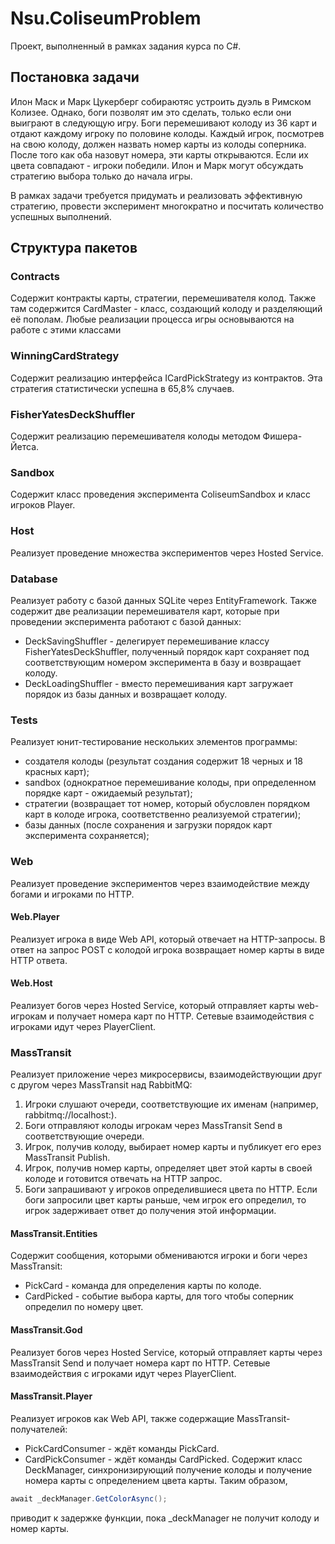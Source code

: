# Nsu.ColiseumProblem
Проект, выполненный в рамках задания курса по C#.

## Постановка задачи
Илон Маск и Марк Цукерберг собираютяс устроить дуэль в Римском Колизее. Однако, боги позволят им это сделать, только если они выиграют в следующую игру.
Боги перемешивают колоду из 36 карт и отдают каждому игроку по половине колоды. Каждый игрок, посмотрев на свою колоду, должен назвать номер карты из колоды соперника. После того как оба назовут номера, эти карты открываются. Если их цвета совпадают - игроки победили.
Илон и Марк могут обсуждать стратегию выбора только до начала игры.

В рамках задачи требуется придумать и реализовать эффективную стратегию, провести эксперимент многократно и посчитать количество успешных выполнений.

## Структура пакетов
### Contracts
Содержит контракты карты, стратегии, перемешивателя колод. Также там содержится CardMaster - класс, создающий колоду и разделяющий её пополам. Любые реализации процесса игры основываются на работе с этими классами

### WinningCardStrategy
Содержит реализацию интерфейса ICardPickStrategy из контрактов. Эта стратегия статистически успешна в 65,8% случаев.

### FisherYatesDeckShuffler
Содержит реализацию перемешивателя колоды методом Фишера-Йетса.

### Sandbox
Содержит класс проведения эксперимента ColiseumSandbox и класс игроков Player.

### Host
Реализует проведение множества экспериментов через Hosted Service.

### Database
Реализует работу с базой данных SQLite через EntityFramework. Также содержит две реализации перемешивателя карт, которые при проведении эксперимента работают с базой данных:
- DeckSavingShuffler - делегирует перемешивание классу FisherYatesDeckShuffler, полученный порядок карт сохраняет под соответствующим номером эксперимента в базу и возвращает колоду.
- DeckLoadingShuffler - вместо перемешивания карт загружает порядок из базы данных и возвращает колоду.

### Tests
Реализует юнит-тестирование нескольких элементов программы:
- создателя колоды (результат создания содержит 18 черных и 18 красных карт);
- sandbox (однократное перемешивание колоды, при определенном порядке карт - ожидаемый результат);
- стратегии (возвращает тот номер, который обусловлен порядком карт в колоде игрока, соответственно реализуемой стратегии);
- базы данных (после сохранения и загрузки порядок карт эксперимента сохраняется);

### Web
Реализует проведение экспериментов через взаимодействие между богами и игроками по HTTP.

#### Web.Player
Реализует игрока в виде Web API, который отвечает на HTTP-запросы. В ответ на запрос POST с колодой игрока возвращает номер карты в виде HTTP ответа.

#### Web.Host
Реализует богов через Hosted Service, который отправляет карты web-игрокам и получает номера карт по HTTP. Сетевые взаимодействия с игроками идут через PlayerClient.

### MassTransit
Реализует приложение через микросервисы, взаимодействующии друг с другом через MassTransit над RabbitMQ:
1. Игроки слушают очереди, соответствующие их именам (например, rabbitmq://localhost:).
2. Боги отправляют колоды игрокам через MassTransit Send в соответствующие очереди.
3. Игрок, получив колоду, выбирает номер карты и публикует его ерез MassTransit Publish.
4. Игрок, получив номер карты, определяет цвет этой карты в своей колоде и готовится отвечать на HTTP запрос.
5. Боги запрашивают у игроков определившиеся цвета по HTTP.
Если боги запросили цвет карты раньше, чем игрок его определил, то игрок задерживает ответ до получения этой информации.

#### MassTransit.Entities
Содержит сообщения, которыми обмениваются игроки и боги через MassTransit:
- PickCard - команда для определения карты по колоде.
- CardPicked - событие выбора карты, для того чтобы соперник определил по номеру цвет.

#### MassTransit.God
Реализует богов через Hosted Service, который отправляет карты через MassTransit Send и получает номера карт по HTTP. Сетевые взаимодействия с игроками идут через PlayerClient.

#### MassTransit.Player
Реализует игроков как Web API, также содержащие MassTransit-получателей:
- PickCardConsumer - ждёт команды PickCard.
- CardPickConsumer - ждёт команды CardPicked.
Содержит класс DeckManager, синхронизирующий получение колоды и получение номера карты с определением цвета карты. Таким образом,
```c#
await _deckManager.GetColorAsync();
```
приводит к задержке функции, пока _deckManager не получит колоду и номер карты.
